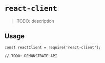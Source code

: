 # `react-client`

> TODO: description

## Usage

```
const reactClient = require('react-client');

// TODO: DEMONSTRATE API
```
